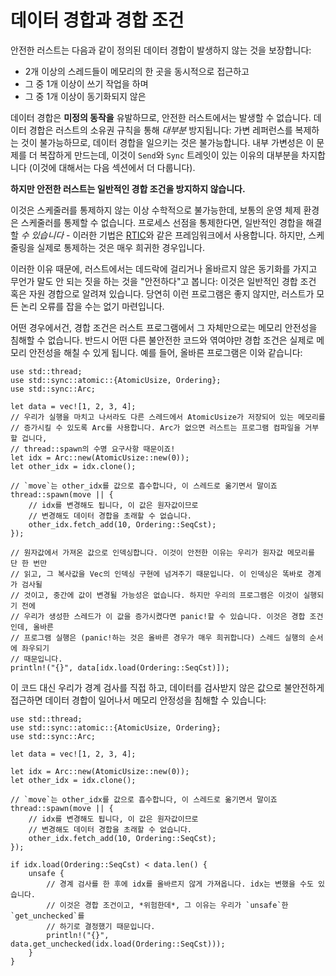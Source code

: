 # 데이터 경합과 경합 조건

안전한 러스트는 다음과 같이 정의된 데이터 경합이 발생하지 않는 것을 보장합니다:

* 2개 이상의 스레드들이 메모리의 한 곳을 동시적으로 접근하고
* 그 중 1개 이상이 쓰기 작업을 하며
* 그 중 1개 이상이 동기화되지 않은

데이터 경합은 **미정의 동작을** 유발하므로, 안전한 러스트에서는 발생할 수 없습니다. 데이터 경합은 러스트의 소유권 규칙을 통해 *대부분* 방지됩니다: 가변 레퍼런스를 복제하는 것이 불가능하므로, 데이터 경합을 일으키는 것은 불가능합니다. 
내부 가변성은 이 문제를 더 복잡하게 만드는데, 이것이 `Send`와 `Sync` 트레잇이 있는 이유의 대부분을 차지합니다 (이것에 대해서는 다음 섹션에서 더 다룹니다).

**하지만 안전한 러스트는 일반적인 경합 조건을 방지하지 않습니다.**

이것은 스케줄러를 통제하지 않는 이상 수학적으로 불가능한데, 보통의 운영 체제 환경은 스케줄러를 통제할 수 없습니다. 프로세스 선점을 통제한다면, 일반적인 경합을 해결할 *수 있습니다* - 
이러한 기법은 [RTIC](https://github.com/rtic-rs/rtic)와 같은 프레임워크에서 사용합니다. 하지만, 스케줄링을 실제로 통제하는 것은 매우 희귀한 경우입니다.

이러한 이유 때문에, 러스트에서는 데드락에 걸리거나 올바르지 않은 동기화를 가지고 무언가 말도 안 되는 짓을 하는 것을 "안전하다"고 봅니다: 이것은 일반적인 경합 조건 혹은 자원 경합으로 알려져 있습니다. 
당연히 이런 프로그램은 좋지 않지만, 러스트가 모든 논리 오류를 잡을 수는 없기 마련입니다.

어떤 경우에서건, 경합 조건은 러스트 프로그램에서 그 자체만으로는 메모리 안전성을 침해할 수 없습니다. 반드시 어떤 다른 불안전한 코드와 엮여야만 경합 조건은 실제로 메모리 안전성을 해칠 수 있게 됩니다.
예를 들어, 올바른 프로그램은 이와 같습니다:

```rust,no_run
use std::thread;
use std::sync::atomic::{AtomicUsize, Ordering};
use std::sync::Arc;

let data = vec![1, 2, 3, 4];
// 우리가 실행을 마치고 나서라도 다른 스레드에서 AtomicUsize가 저장되어 있는 메모리를
// 증가시킬 수 있도록 Arc를 사용합니다. Arc가 없으면 러스트는 프로그램 컴파일을 거부할 겁니다,
// thread::spawn의 수명 요구사항 때문이죠!
let idx = Arc::new(AtomicUsize::new(0));
let other_idx = idx.clone();

// `move`는 other_idx를 값으로 흡수합니다, 이 스레드로 옮기면서 말이죠
thread::spawn(move || {
    // idx를 변경해도 됩니다, 이 값은 원자값이므로
    // 변경해도 데이터 경합을 초래할 수 없습니다.
    other_idx.fetch_add(10, Ordering::SeqCst);
});

// 원자값에서 가져온 값으로 인덱싱합니다. 이것이 안전한 이유는 우리가 원자값 메모리를 단 한 번만
// 읽고, 그 복사값을 Vec의 인덱싱 구현에 넘겨주기 때문입니다. 이 인덱싱은 똑바로 경계가 검사될
// 것이고, 중간에 값이 변경될 가능성은 없습니다. 하지만 우리의 프로그램은 이것이 실행되기 전에
// 우리가 생성한 스레드가 이 값을 증가시켰다면 panic!할 수 있습니다. 이것은 경합 조건인데, 올바른
// 프로그램 실행은 (panic!하는 것은 올바른 경우가 매우 희귀합니다) 스레드 실행의 순서에 좌우되기
// 때문입니다.
println!("{}", data[idx.load(Ordering::SeqCst)]);
```

이 코드 대신 우리가 경계 검사를 직접 하고, 데이터를 검사받지 않은 값으로 불안전하게 접근하면 데이터 경합이 일어나서 메모리 안정성을 침해할 수 있습니다:

```rust,no_run
use std::thread;
use std::sync::atomic::{AtomicUsize, Ordering};
use std::sync::Arc;

let data = vec![1, 2, 3, 4];

let idx = Arc::new(AtomicUsize::new(0));
let other_idx = idx.clone();

// `move`는 other_idx를 값으로 흡수합니다, 이 스레드로 옮기면서 말이죠
thread::spawn(move || {
    // idx를 변경해도 됩니다, 이 값은 원자값이므로
    // 변경해도 데이터 경합을 초래할 수 없습니다.
    other_idx.fetch_add(10, Ordering::SeqCst);
});

if idx.load(Ordering::SeqCst) < data.len() {
    unsafe {
        // 경계 검사를 한 후에 idx를 올바르지 않게 가져옵니다. idx는 변했을 수도 있습니다.
        // 이것은 경합 조건이고, *위험한데*, 그 이유는 우리가 `unsafe`한 `get_unchecked`를
        // 하기로 결정했기 때문입니다.
        println!("{}", data.get_unchecked(idx.load(Ordering::SeqCst)));
    }
}
```
